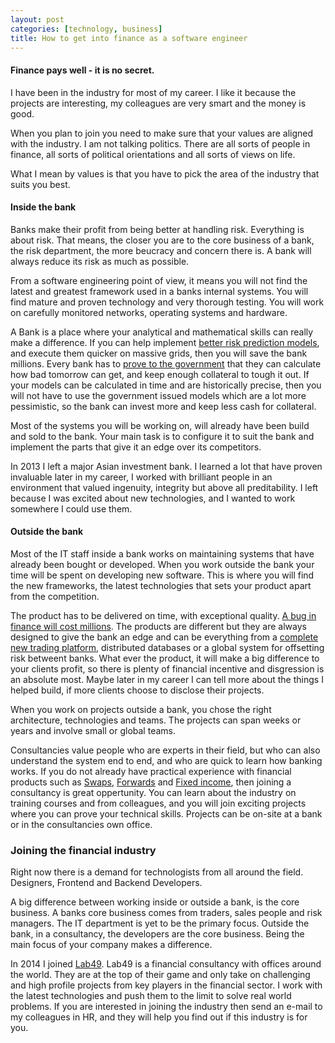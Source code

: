 ```yaml
---
layout: post
categories: [technology, business] 
title: How to get into finance as a software engineer
---
```


#### Finance pays well - it is no secret.

I have been in the industry for most of my career. I like it because the projects are interesting, my colleagues are very smart and the money is good. 


When you plan to join you need to make sure that your values are aligned with the industry. I am not talking politics. There are all sorts of people in finance, all sorts of political orientations and all sorts of views on life.

What I mean by values is that you have to pick the area of the industry that suits you best.


#### Inside the bank

Banks make their profit from being better at handling risk. Everything is about risk. That means, the closer you are to the core business of a bank, the risk department, the more beucracy and concern there is. A bank will always reduce its risk as much as possible.

From a software engineering point of view, it means you will not find the latest and greatest framework used in a banks internal systems. You will find mature and proven technology and very thorough testing. You will work on carefully monitored networks, operating systems and hardware.

A Bank is a place where your analytical and mathematical skills can really make a difference. If you can help implement [better risk prediction models](https://en.wikipedia.org/wiki/Foundation_IRB), and execute them quicker on massive grids, then you will save the bank millions. Every bank has to [prove to the government](https://en.wikipedia.org/wiki/Basel_II#The_first_pillar:_Minimum_capital_requirements) that they can calculate how bad tomorrow can get, and keep enough collateral to tough it out. If your models can be calculated in time and are historically precise, then you will not have to use the government issued models which are a lot more pessimistic, so the bank can invest more and keep less cash for collateral.

Most of the systems you will be working on, will already have been build and sold to the bank. Your main task is to configure it to suit the bank and implement the parts that give it an edge over its competitors.

In 2013 I left a major Asian investment bank. I learned a lot that have proven invaluable later in my career, I worked with brilliant people in an environment that valued ingenuity, integrity but above all preditability. I left because I was excited about new technologies, and I wanted to work somewhere I could use them.

#### Outside the bank

Most of the IT staff inside a bank works on maintaining systems that have already been bought or developed. When you work outside the bank your time will be spent on developing new software. This is where you will find the new frameworks, the latest technologies that sets your product apart from the competition.

The product has to be delivered on time, with exceptional quality. [A bug in finance will cost millions](https://en.wikipedia.org/wiki/Knight_Capital_Group#2012_stock_trading_disruption). The products are different but they are always designed to give the bank an edge and can be everything from a [complete new trading platform](http://www.lab49.com/2014/04/01/ubs-brings-in-lab49-for-neo-platform/), distributed databases or a global system for offsetting risk betweent banks. What ever the product, it will make a big difference to your clients profit, so there is plenty of financial incentive and disgression is an absolute most. Maybe later in my career I can tell more about the things I helped build, if more clients choose to disclose their projects.

When you work on projects outside a bank, you chose the right architecture, technologies and teams. The projects can span weeks or years and involve small or global teams. 

Consultancies value people who are experts in their field, but who can also understand the system end to end, and who are quick to learn how banking works. If you do not already have practical experience with financial products such as [Swaps](https://en.wikipedia.org/wiki/Swap_(finance)), [Forwards](https://en.wikipedia.org/wiki/Forward_contract) and [Fixed income](https://en.wikipedia.org/wiki/Fixed_income), then joining a consultancy is great oppertunity. You can learn about the industry on training courses and from colleagues, and you will join exciting projects where you can prove your technical skills. Projects can be on-site at a bank or in the consultancies own office.

### Joining the financial industry

Right now there is a demand for technologists from all around the field. Designers, Frontend and Backend Developers.

A big difference between working inside or outside a bank, is the core business. A banks core business comes from traders, sales people and risk managers. The IT department is yet to be the primary focus. Outside the bank, in a consultancy, the developers are the core business. Being the main focus of your company makes a difference.

In 2014 I joined [Lab49](http://www.lab49.com/careers/). Lab49 is a financial consultancy with offices around the world. They are at the top of their game and only take on challenging and high profile projects from key players in the financial sector. I work with the latest technologies and push them to the limit to solve real world problems. If you are interested in joining the industry then send an e-mail to my colleagues in HR, and they will help you find out if this industry is for you.